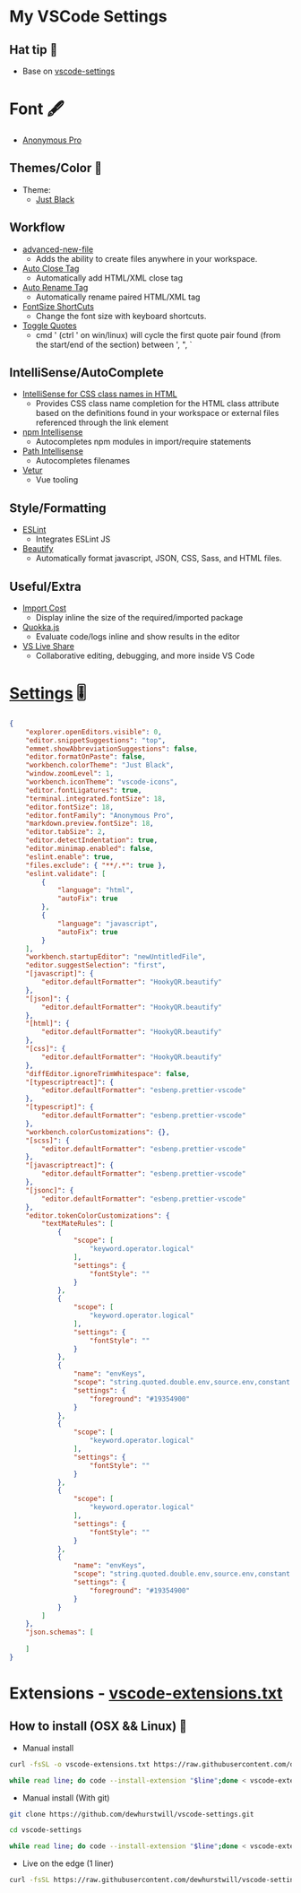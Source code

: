 # My VSCode Settings 

## Hat tip 🎩

* Base on [vscode-settings](https://github.com/w3cj/vscode-settings)

# Font 🖋

* [Anonymous Pro](https://www.marksimonson.com/fonts/view/anonymous-pro)

## Themes/Color 🎨

* Theme:
  * [Just Black](https://marketplace.visualstudio.com/items?itemName=nur.just-black)

## Workflow 

* [advanced-new-file](https://marketplace.visualstudio.com/items?itemName=patbenatar.advanced-new-file)
  * Adds the ability to create files anywhere in your workspace.
* [Auto Close Tag](https://marketplace.visualstudio.com/items?itemName=formulahendry.auto-close-tag)
  * Automatically add HTML/XML close tag
* [Auto Rename Tag](https://marketplace.visualstudio.com/items?itemName=formulahendry.auto-rename-tag)
  * Automatically rename paired HTML/XML tag
* [FontSize ShortCuts](https://marketplace.visualstudio.com/items?itemName=fosshaas.fontsize-shortcuts)
  * Change the font size with keyboard shortcuts.
* [Toggle Quotes](https://marketplace.visualstudio.com/items?itemName=BriteSnow.vscode-toggle-quotes)
  * cmd ' (ctrl ' on win/linux) will cycle the first quote pair found (from the start/end of the section) between ', ", `

## IntelliSense/AutoComplete

* [IntelliSense for CSS class names in HTML](https://marketplace.visualstudio.com/items?itemName=Zignd.html-css-class-completion)
  * Provides CSS class name completion for the HTML class attribute based on the definitions found in your workspace or external files referenced through the link element
* [npm Intellisense](https://marketplace.visualstudio.com/items?itemName=christian-kohler.npm-intellisense)
  * Autocompletes npm modules in import/require statements
* [Path Intellisense](https://marketplace.visualstudio.com/items?itemName=christian-kohler.path-intellisense)
  * Autocompletes filenames
* [Vetur](https://marketplace.visualstudio.com/items?itemName=octref.vetur)
  * Vue tooling

## Style/Formatting

* [ESLint](https://marketplace.visualstudio.com/items?itemName=dbaeumer.vscode-eslint)
  * Integrates ESLint JS
* [Beautify](https://marketplace.visualstudio.com/items?itemName=hookyqr.beautify)
  * Automatically format javascript, JSON, CSS, Sass, and HTML files.

## Useful/Extra

* [Import Cost](https://marketplace.visualstudio.com/items?itemName=wix.vscode-import-cost)
  * Display inline the size of the required/imported package
* [Quokka.js](https://marketplace.visualstudio.com/items?itemName=WallabyJs.quokka-vscode)
  * Evaluate code/logs inline and show results in the editor
* [VS Live Share](https://marketplace.visualstudio.com/items?itemName=MS-vsliveshare.vsliveshare)
  * Collaborative editing, debugging, and more inside VS Code

# [Settings](https://github.com/dewhurstwill/vscode-settings/blob/master/settings.json) 🎚

```json
{
    "explorer.openEditors.visible": 0,
    "editor.snippetSuggestions": "top",
    "emmet.showAbbreviationSuggestions": false,
    "editor.formatOnPaste": false,
    "workbench.colorTheme": "Just Black",
    "window.zoomLevel": 1,
    "workbench.iconTheme": "vscode-icons",
    "editor.fontLigatures": true,
    "terminal.integrated.fontSize": 18,
    "editor.fontSize": 18,
    "editor.fontFamily": "Anonymous Pro",
    "markdown.preview.fontSize": 18,
    "editor.tabSize": 2,
    "editor.detectIndentation": true,
    "editor.minimap.enabled": false,
    "eslint.enable": true,
    "files.exclude": { "**/.*": true },
    "eslint.validate": [
        {
            "language": "html",
            "autoFix": true
        },
        {
            "language": "javascript",
            "autoFix": true
        }
    ],
    "workbench.startupEditor": "newUntitledFile",
    "editor.suggestSelection": "first",
    "[javascript]": {
        "editor.defaultFormatter": "HookyQR.beautify"
    },
    "[json]": {
        "editor.defaultFormatter": "HookyQR.beautify"
    },
    "[html]": {
        "editor.defaultFormatter": "HookyQR.beautify"
    },
    "[css]": {
        "editor.defaultFormatter": "HookyQR.beautify"
    },
    "diffEditor.ignoreTrimWhitespace": false,
    "[typescriptreact]": {
        "editor.defaultFormatter": "esbenp.prettier-vscode"
    },
    "[typescript]": {
        "editor.defaultFormatter": "esbenp.prettier-vscode"
    },
    "workbench.colorCustomizations": {},
    "[scss]": {
        "editor.defaultFormatter": "esbenp.prettier-vscode"
    },
    "[javascriptreact]": {
        "editor.defaultFormatter": "esbenp.prettier-vscode"
    },
    "[jsonc]": {
        "editor.defaultFormatter": "esbenp.prettier-vscode"
    },
    "editor.tokenColorCustomizations": {
        "textMateRules": [
            {
                "scope": [
                    "keyword.operator.logical"
                ],
                "settings": {
                    "fontStyle": ""
                }
            },
            {
                "scope": [
                    "keyword.operator.logical"
                ],
                "settings": {
                    "fontStyle": ""
                }
            },
            {
                "name": "envKeys",
                "scope": "string.quoted.double.env,source.env,constant.numeric.env",
                "settings": {
                    "foreground": "#19354900"
                }
            },
            {
                "scope": [
                    "keyword.operator.logical"
                ],
                "settings": {
                    "fontStyle": ""
                }
            },
            {
                "scope": [
                    "keyword.operator.logical"
                ],
                "settings": {
                    "fontStyle": ""
                }
            },
            {
                "name": "envKeys",
                "scope": "string.quoted.double.env,source.env,constant.numeric.env",
                "settings": {
                    "foreground": "#19354900"
                }
            }
        ]
    },
    "json.schemas": [
    
    ]
}
```

# Extensions - [vscode-extensions.txt](https://github.com/dewhurstwill/vscode-settings/blob/master/vscode-extensions.txt)

## How to install (OSX && Linux) 🔧

* Manual install

```bash
curl -fsSL -o vscode-extensions.txt https://raw.githubusercontent.com/dewhurstwill/vscode-settings/master/vscode-extensions.txt

while read line; do code --install-extension "$line";done < vscode-extensions.txt
```

* Manual install (With git)

```bash
git clone https://github.com/dewhurstwill/vscode-settings.git

cd vscode-settings

while read line; do code --install-extension "$line";done < vscode-extensions.txt
```

* Live on the edge (1 liner)

```bash
curl -fsSL https://raw.githubusercontent.com/dewhurstwill/vscode-settings/master/vscode-extensions.txt | while read line; do code --install-extension "$line";done
```
